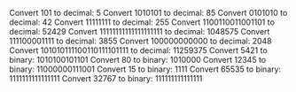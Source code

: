 Convert 101 to decimal: 5
Convert 1010101 to decimal: 85
Convert 0101010 to decimal: 42
Convert 11111111 to decimal: 255
Convert 1100110011001101 to decimal: 52429
Convert 11111111111111111111 to decimal: 1048575
Convert 111100001111 to decimal: 3855
Convert 100000000000 to decimal: 2048
Convert 101010111100110111101111 to decimal: 11259375
Convert 5421 to binary: 1010100101101
Convert 80 to binary: 1010000
Convert 12345 to binary: 11000000111001
Convert 15 to binary: 1111
Convert 65535 to binary: 1111111111111111
Convert 32767 to binary: 111111111111111